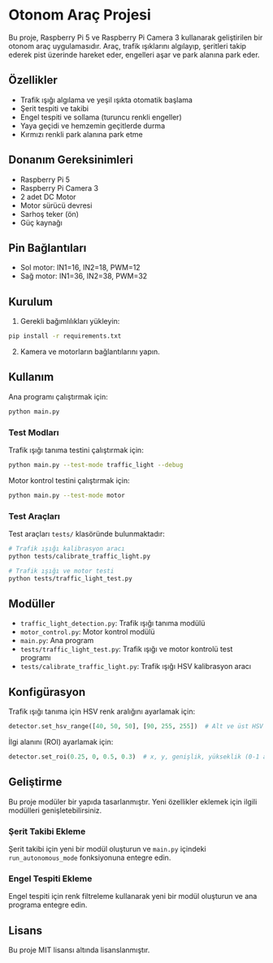 # Otonom Araç Projesi

Bu proje, Raspberry Pi 5 ve Raspberry Pi Camera 3 kullanarak geliştirilen bir otonom araç uygulamasıdır. Araç, trafik ışıklarını algılayıp, şeritleri takip ederek pist üzerinde hareket eder, engelleri aşar ve park alanına park eder.

## Özellikler

- Trafik ışığı algılama ve yeşil ışıkta otomatik başlama
- Şerit tespiti ve takibi
- Engel tespiti ve sollama (turuncu renkli engeller)
- Yaya geçidi ve hemzemin geçitlerde durma
- Kırmızı renkli park alanına park etme

## Donanım Gereksinimleri

- Raspberry Pi 5
- Raspberry Pi Camera 3
- 2 adet DC Motor
- Motor sürücü devresi
- Sarhoş teker (ön)
- Güç kaynağı

## Pin Bağlantıları

- Sol motor: IN1=16, IN2=18, PWM=12
- Sağ motor: IN1=36, IN2=38, PWM=32

## Kurulum

1. Gerekli bağımlılıkları yükleyin:

```bash
pip install -r requirements.txt
```

2. Kamera ve motorların bağlantılarını yapın.

## Kullanım

Ana programı çalıştırmak için:

```bash
python main.py
```

### Test Modları

Trafik ışığı tanıma testini çalıştırmak için:

```bash
python main.py --test-mode traffic_light --debug
```

Motor kontrol testini çalıştırmak için:

```bash
python main.py --test-mode motor
```

### Test Araçları

Test araçları `tests/` klasöründe bulunmaktadır:

```bash
# Trafik ışığı kalibrasyon aracı
python tests/calibrate_traffic_light.py

# Trafik ışığı ve motor testi
python tests/traffic_light_test.py
```

## Modüller

- `traffic_light_detection.py`: Trafik ışığı tanıma modülü
- `motor_control.py`: Motor kontrol modülü
- `main.py`: Ana program
- `tests/traffic_light_test.py`: Trafik ışığı ve motor kontrolü test programı
- `tests/calibrate_traffic_light.py`: Trafik ışığı HSV kalibrasyon aracı

## Konfigürasyon

Trafik ışığı tanıma için HSV renk aralığını ayarlamak için:

```python
detector.set_hsv_range([40, 50, 50], [90, 255, 255])  # Alt ve üst HSV değerleri
```

İlgi alanını (ROI) ayarlamak için:

```python
detector.set_roi(0.25, 0, 0.5, 0.3)  # x, y, genişlik, yükseklik (0-1 arası)
```

## Geliştirme

Bu proje modüler bir yapıda tasarlanmıştır. Yeni özellikler eklemek için ilgili modülleri genişletebilirsiniz.

### Şerit Takibi Ekleme

Şerit takibi için yeni bir modül oluşturun ve `main.py` içindeki `run_autonomous_mode` fonksiyonuna entegre edin.

### Engel Tespiti Ekleme

Engel tespiti için renk filtreleme kullanarak yeni bir modül oluşturun ve ana programa entegre edin.

## Lisans

Bu proje MIT lisansı altında lisanslanmıştır. 
